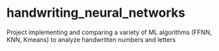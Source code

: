 # handwriting_neural_networks
Project implementing and comparing a variety of ML algorithms (FFNN, KNN, Kmeans) to analyze handwritten numbers and letters
